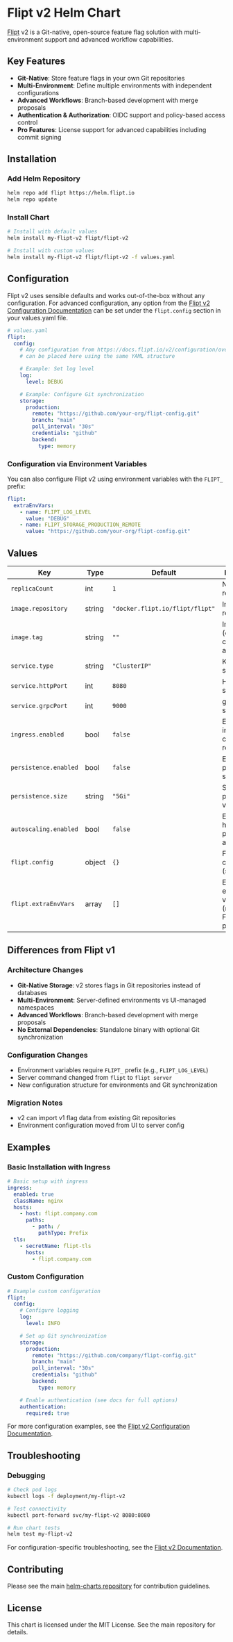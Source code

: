 # Flipt v2 Helm Chart

[Flipt](https://flipt.io) v2 is a Git-native, open-source feature flag solution with multi-environment support and advanced workflow capabilities.

## Key Features

- **Git-Native**: Store feature flags in your own Git repositories
- **Multi-Environment**: Define multiple environments with independent configurations
- **Advanced Workflows**: Branch-based development with merge proposals
- **Authentication & Authorization**: OIDC support and policy-based access control
- **Pro Features**: License support for advanced capabilities including commit signing

## Installation

### Add Helm Repository

```bash
helm repo add flipt https://helm.flipt.io
helm repo update
```

### Install Chart

```bash
# Install with default values
helm install my-flipt-v2 flipt/flipt-v2

# Install with custom values
helm install my-flipt-v2 flipt/flipt-v2 -f values.yaml
```


## Configuration

Flipt v2 uses sensible defaults and works out-of-the-box without any configuration. For advanced configuration, any option from the [Flipt v2 Configuration Documentation](https://docs.flipt.io/v2/configuration/overview) can be set under the `flipt.config` section in your values.yaml file.

```yaml
# values.yaml
flipt:
  config:
    # Any configuration from https://docs.flipt.io/v2/configuration/overview
    # can be placed here using the same YAML structure

    # Example: Set log level
    log:
      level: DEBUG

    # Example: Configure Git synchronization
    storage:
      production:
        remote: "https://github.com/your-org/flipt-config.git"
        branch: "main"
        poll_interval: "30s"
        credentials: "github"
        backend:
          type: memory
```

### Configuration via Environment Variables

You can also configure Flipt v2 using environment variables with the `FLIPT_` prefix:

```yaml
flipt:
  extraEnvVars:
    - name: FLIPT_LOG_LEVEL
      value: "DEBUG"
    - name: FLIPT_STORAGE_PRODUCTION_REMOTE
      value: "https://github.com/your-org/flipt-config.git"
```

## Values

| Key                   | Type   | Default                         | Description                                                                          |
| --------------------- | ------ | ------------------------------- | ------------------------------------------------------------------------------------ |
| `replicaCount`        | int    | `1`                             | Number of replicas                                                                   |
| `image.repository`    | string | `"docker.flipt.io/flipt/flipt"` | Image repository                                                                     |
| `image.tag`           | string | `""`                            | Image tag (defaults to chart appVersion)                                             |
| `service.type`        | string | `"ClusterIP"`                   | Kubernetes service type                                                              |
| `service.httpPort`    | int    | `8080`                          | HTTP service port                                                                    |
| `service.grpcPort`    | int    | `9000`                          | gRPC service port                                                                    |
| `ingress.enabled`     | bool   | `false`                         | Enable ingress controller resource                                                   |
| `persistence.enabled` | bool   | `false`                         | Enable persistent storage                                                            |
| `persistence.size`    | string | `"5Gi"`                         | Size of persistent volume                                                            |
| `autoscaling.enabled` | bool   | `false`                         | Enable horizontal pod autoscaling                                                    |
| `flipt.config`        | object | `{}`                            | Flipt v2 configuration (see [docs](https://docs.flipt.io/v2/configuration/overview)) |
| `flipt.extraEnvVars`  | array  | `[]`                            | Extra environment variables (must use FLIPT\_ prefix)                                |

## Differences from Flipt v1

### Architecture Changes

- **Git-Native Storage**: v2 stores flags in Git repositories instead of databases
- **Multi-Environment**: Server-defined environments vs UI-managed namespaces
- **Advanced Workflows**: Branch-based development with merge proposals
- **No External Dependencies**: Standalone binary with optional Git synchronization

### Configuration Changes

- Environment variables require `FLIPT_` prefix (e.g., `FLIPT_LOG_LEVEL`)
- Server command changed from `flipt` to `flipt server`
- New configuration structure for environments and Git synchronization

### Migration Notes

- v2 can import v1 flag data from existing Git repositories
- Environment configuration moved from UI to server config

## Examples

### Basic Installation with Ingress

```yaml
# Basic setup with ingress
ingress:
  enabled: true
  className: nginx
  hosts:
    - host: flipt.company.com
      paths:
        - path: /
          pathType: Prefix
  tls:
    - secretName: flipt-tls
      hosts:
        - flipt.company.com
```

### Custom Configuration

```yaml
# Example custom configuration
flipt:
  config:
    # Configure logging
    log:
      level: INFO

    # Set up Git synchronization
    storage:
      production:
        remote: "https://github.com/company/flipt-config.git"
        branch: "main"
        poll_interval: "30s"
        credentials: "github"
        backend:
          type: memory

    # Enable authentication (see docs for full options)
    authentication:
      required: true
```

For more configuration examples, see the [Flipt v2 Configuration Documentation](https://docs.flipt.io/v2/configuration/overview).

## Troubleshooting

### Debugging

```bash
# Check pod logs
kubectl logs -f deployment/my-flipt-v2

# Test connectivity
kubectl port-forward svc/my-flipt-v2 8080:8080

# Run chart tests
helm test my-flipt-v2
```

For configuration-specific troubleshooting, see the [Flipt v2 Documentation](https://docs.flipt.io/v2/).

## Contributing

Please see the main [helm-charts repository](https://github.com/flipt-io/helm-charts) for contribution guidelines.

## License

This chart is licensed under the MIT License. See the main repository for details.
